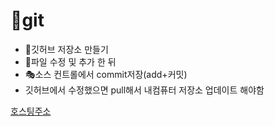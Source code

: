 # 🎯git

- 🎈깃허브 저장소 만들기
- 🎍파일 수정 및 추가 한 뒤
- 🎭소스 컨트롤에서 commit저장(add+커밋)
- 깃허브에서 수정했으면 pull해서 내컴퓨터 저장소 업데이트 해야함


[호스팅주소](https://parkdoin.github.io/git-Test/)
